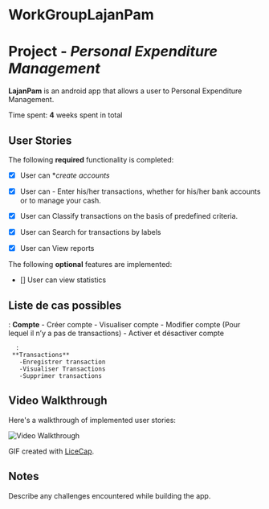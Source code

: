 # WorkGroupLajanPam

# Project - *Personal Expenditure Management*

**LajanPam** is an android app that allows a user to Personal Expenditure Management.

Time spent: **4** weeks spent in total

## User Stories 

The following **required** functionality is completed:

  - [X] User can **create accounts*
  - [X] User can - Enter his/her transactions, whether for his/her bank accounts or to manage your cash.
  - [X] User can Classify transactions on the basis of predefined criteria.
  - [X] User can Search for transactions by labels
  - [X] User can View reports 
  
  

The following **optional** features are implemented:

- [] User can view statistics

 
##  Liste de cas possibles

:
    **Compte**
      - Créer compte
      - Visualiser compte
      - Modifier compte (Pour lequel il n’y a pas de transactions)
      - Activer et désactiver compte 
      
      :
     **Transactions**
       -Enregistrer transaction
       -Visualiser Transactions
       -Supprimer transactions


## Video Walkthrough

Here's a walkthrough of implemented user stories:

<img src='Walkthrough.gif' title='Video Walkthrough' width='' alt='Video Walkthrough' />

GIF created with [LiceCap](http://www.cockos.com/licecap/).

## Notes

Describe any challenges encountered while building the app.

